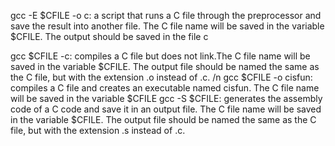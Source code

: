 gcc -E $CFILE -o c: a script that runs a C file through the preprocessor and save the result into another file. The C file name will be saved in the variable $CFILE. The output should be saved in the file c

gcc $CFILE -c: compiles a C file but does not link.The C file name will be saved in the variable $CFILE. The output file should be named the same as the C file, but with the extension .o instead of .c. /n
gcc $CFILE -o cisfun: compiles a C file and creates an executable named cisfun. The C file name will be saved in the variable $CFILE
gcc -S $CFILE: generates the assembly code of a C code and save it in an output file. The C file name will be saved in the variable $CFILE. The output file should be named the same as the C file, but with the extension .s instead of .c.
